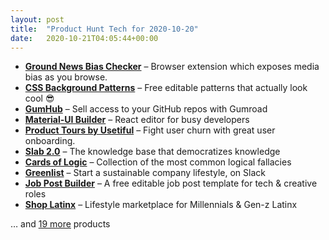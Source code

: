 ```yaml
---
layout: post
title:  "Product Hunt Tech for 2020-10-20"
date:   2020-10-21T04:05:44+00:00
---
```


* **[Ground News Bias Checker](https://www.producthunt.com/posts/ground-news-bias-checker?utm_campaign=producthunt-api&utm_medium=api-v2&utm_source=Application%3A+Daily+Digest+RSS+v2+%28ID%3A+29748%29)** – Browser extension which exposes media bias as you browse.
* **[CSS Background Patterns](https://www.producthunt.com/posts/css-background-patterns?utm_campaign=producthunt-api&utm_medium=api-v2&utm_source=Application%3A+Daily+Digest+RSS+v2+%28ID%3A+29748%29)** – Free editable patterns that actually look cool 😎
* **[GumHub](https://www.producthunt.com/posts/gumhub?utm_campaign=producthunt-api&utm_medium=api-v2&utm_source=Application%3A+Daily+Digest+RSS+v2+%28ID%3A+29748%29)** – Sell access to your GitHub repos with Gumroad
* **[Material-UI Builder](https://www.producthunt.com/posts/material-ui-builder?utm_campaign=producthunt-api&utm_medium=api-v2&utm_source=Application%3A+Daily+Digest+RSS+v2+%28ID%3A+29748%29)** – React editor for busy developers
* **[Product Tours by Usetiful](https://www.producthunt.com/posts/product-tours-by-usetiful?utm_campaign=producthunt-api&utm_medium=api-v2&utm_source=Application%3A+Daily+Digest+RSS+v2+%28ID%3A+29748%29)** – Fight user churn with great user onboarding.
* **[Slab 2.0](https://www.producthunt.com/posts/slab-2-0?utm_campaign=producthunt-api&utm_medium=api-v2&utm_source=Application%3A+Daily+Digest+RSS+v2+%28ID%3A+29748%29)** – The knowledge base that democratizes knowledge
* **[Cards of Logic](https://www.producthunt.com/posts/cards-of-logic?utm_campaign=producthunt-api&utm_medium=api-v2&utm_source=Application%3A+Daily+Digest+RSS+v2+%28ID%3A+29748%29)** – Collection of the most common logical fallacies
* **[Greenlist](https://www.producthunt.com/posts/greenlist?utm_campaign=producthunt-api&utm_medium=api-v2&utm_source=Application%3A+Daily+Digest+RSS+v2+%28ID%3A+29748%29)** – Start a sustainable company lifestyle, on Slack
* **[Job Post Builder](https://www.producthunt.com/posts/job-post-builder?utm_campaign=producthunt-api&utm_medium=api-v2&utm_source=Application%3A+Daily+Digest+RSS+v2+%28ID%3A+29748%29)** – A free editable job post template for tech & creative roles
* **[Shop Latinx](https://www.producthunt.com/posts/shop-latinx?utm_campaign=producthunt-api&utm_medium=api-v2&utm_source=Application%3A+Daily+Digest+RSS+v2+%28ID%3A+29748%29)** – Lifestyle marketplace for Millennials & Gen-z Latinx

… and [19 more](https://www.producthunt.com/tech) products